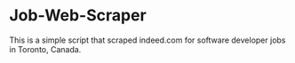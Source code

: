 # Job-Web-Scraper
This is a simple script that scraped indeed.com for software developer jobs in Toronto, Canada. 
